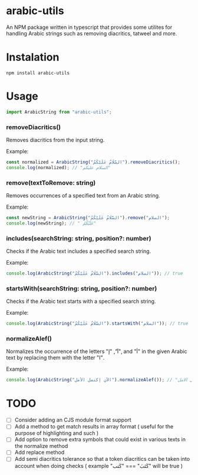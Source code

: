 # arabic-utils

An NPM package written in typescript that provides some utilites for handling Arabic strings such as removing diacritics, tatweel and more.

# Instalation

`npm install arabic-utils`

# Usage

```javascript
import ArabicString from "arabic-utils";
```

### removeDiacritics()

Removes diacritics from the input string.

Example:

```javascript
const normalized = ArabicString("السَّلَامُ عَلَيْكُمُ").removeDiacritics();
console.log(normalized); // "السلام عليكم"
```

### remove(textToRemove: string)

Removes occurrences of a specified text from an Arabic string.

Example:

```javascript
const newString = ArabicString("السَّلَامُ عَلَيْكُمُ").remove("السلام");
console.log(newString); // " عَلَيْكُمُ"
```

### includes(searchString: string, position?: number)

Checks if the Arabic text includes a specified search string.

Example:

```javascript
console.log(ArabicString("السَّلَامُ عَلَيْكُمُ").includes("السلام")); // true
```

### startsWith(searchString: string, position?: number)

Checks if the Arabic text starts with a specified search string.

Example:

```javascript
console.log(ArabicString("السَّلَامُ عَلَيْكُمُ").startsWith("السلام")); // true
```

### normalizeAlef()

Normalizes the occurrence of the letters "آ", "إ", and "أ" in the given Arabic text by replacing them with the letter "ا".

Example:

```javascript
console.log(ArabicString("الآن إكتمل الأمل").normalizeAlef()); // "الان اكتمل الامل"
```

# TODO

- [ ] Consider adding an CJS module format support
- [ ] Add a method to get match results in array format ( useful for the purpose of highlighting and such )
- [ ] Add option to remove extra symbols that could exist in various texts in the normalize method
- [ ] Add replace method
- [ ] Add semi diacritics tolerance so that a token diacritics can be taken into account when doing checks ( example "كَتَبَ" === "كَتب" will be true )
